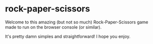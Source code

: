 # rock-paper-scissors

Welcome to this amazing (but not so much) Rock-Paper-Scissors game made to run on the browser console (or similar).

It's pretty damn simples and straightforward! I hope you enjoy.